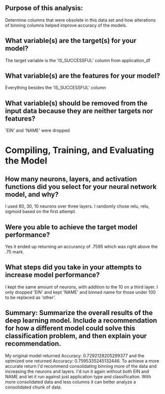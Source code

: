## Purpose of this analysis:
Determine columns that were obsolete in this data set and how alterations of binning columns helped improve accuracy of the models.

## What variable(s) are the target(s) for your model?
The target variable is the 'IS_SUCCESSFUL' column from application_df

## What variable(s) are the features for your model?
Everything besides the 'IS_SUCCESSFUL' column

## What variable(s) should be removed from the input data because they are neither targets nor features?
'EIN' and 'NAME' were dropped

# Compiling, Training, and Evaluating the Model

## How many neurons, layers, and activation functions did you select for your neural network model, and why?
I used 80, 30, 10 neurons over three layers. I randomly chose relu, relu, sigmoid based on the first attempt.

## Were you able to achieve the target model performance?
Yes it ended up returning an accurancy of .7595 which was right above the .75 mark.

## What steps did you take in your attempts to increase model performance?
I kept the same amount of neurons, with addition to the 10 on a third layer. 
I only dropped 'EIN' and kept 'NAME' and binned name for those under 100 to be replaced as 'other'.

## Summary: Summarize the overall results of the deep learning model. Include a recommendation for how a different model could solve this classification problem, and then explain your recommendation.
My original model returned Accuracy: 0.7292128205299377 and the optmized one returned Accuracy: 0.7595335245132446.
To achieve a more accurate return I'd recommend consolidating binning more of the data and increasing the neurons and layers. I'd run it again without both EIN and NAME and let it run against just application type and classificaiton. With more consolidated data and less columns it can better analyze a consolidated chunk of data.
